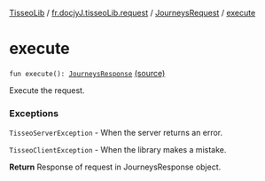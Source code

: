 [TisseoLib](../../index.md) / [fr.docjyJ.tisseoLib.request](../index.md) / [JourneysRequest](index.md) / [execute](./execute.md)

# execute

`fun execute(): `[`JourneysResponse`](../../fr.docjy-j.tisseo-lib.response/-journeys-response/index.md) [(source)](https://github.com/docjyJ/TisseoLib/tree/master/src/main/kotlin/fr/docjyJ/tisseoLib/request/JourneysRequest.kt#L95)

Execute the request.

### Exceptions

`TisseoServerException` - When the server returns an error.

`TisseoClientException` - When the library makes a mistake.

**Return**
Response of request in JourneysResponse object.

